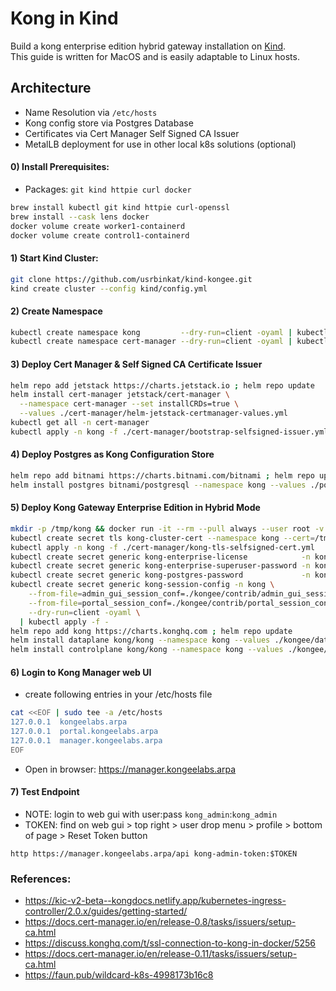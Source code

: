 # Kong in Kind
Build a kong enterprise edition hybrid gateway installation on [Kind](https://kind.sigs.k8s.io).    
This guide is written for MacOS and is easily adaptable to Linux hosts.    

## Architecture
  - Name Resolution via `/etc/hosts`    
  - Kong config store via Postgres Database    
  - Certificates via Cert Manager Self Signed CA Issuer   
  - MetalLB deployment for use in other local k8s solutions (optional)
    
#### 0) Install Prerequisites:
  - Packages: `git kind httpie curl docker`    
    
```sh
brew install kubectl git kind httpie curl-openssl
brew install --cask lens docker
docker volume create worker1-containerd
docker volume create control1-containerd
```
    
#### 1) Start Kind Cluster:
```sh
git clone https://github.com/usrbinkat/kind-kongee.git
kind create cluster --config kind/config.yml
```

#### 2) Create Namespace
```sh
kubectl create namespace kong         --dry-run=client -oyaml | kubectl apply -f -
kubectl create namespace cert-manager --dry-run=client -oyaml | kubectl apply -f -
```
    
#### 3) Deploy Cert Manager & Self Signed CA Certificate Issuer
```sh
helm repo add jetstack https://charts.jetstack.io ; helm repo update
helm install cert-manager jetstack/cert-manager \
  --namespace cert-manager --set installCRDs=true \
  --values ./cert-manager/helm-jetstack-certmanager-values.yml
kubectl get all -n cert-manager
kubectl apply -n kong -f ./cert-manager/bootstrap-selfsigned-issuer.yml
```
    
#### 4) Deploy Postgres as Kong Configuration Store
```sh
helm repo add bitnami https://charts.bitnami.com/bitnami ; helm repo update
helm install postgres bitnami/postgresql --namespace kong --values ./postgres/values.yml
```
    
#### 5) Deploy Kong Gateway Enterprise Edition in Hybrid Mode
```sh
mkdir -p /tmp/kong && docker run -it --rm --pull always --user root -v /tmp/kong:/tmp/kong:z docker.io/kong/kong -- kong hybrid gen_cert /tmp/kong/tls.crt /tmp/kong/tls.key
kubectl create secret tls kong-cluster-cert --namespace kong --cert=/tmp/kong/tls.crt --key=/tmp/kong/tls.key --dry-run=client -oyaml | kubectl apply -f -
kubectl apply -n kong -f ./cert-manager/kong-tls-selfsigned-cert.yml
kubectl create secret generic kong-enterprise-license            -n kong --from-file=license=${HOME}/.kong-license-data/license.json --dry-run=client -oyaml | kubectl apply -n kong -f -
kubectl create secret generic kong-enterprise-superuser-password -n kong --from-literal=password='kong_admin'                        --dry-run=client -oyaml | kubectl apply -n kong -f -
kubectl create secret generic kong-postgres-password             -n kong --from-literal=password=kong                                --dry-run=client -oyaml | kubectl apply -n kong -f -
kubectl create secret generic kong-session-config -n kong \
    --from-file=admin_gui_session_conf=./kongee/contrib/admin_gui_session_conf \
    --from-file=portal_session_conf=./kongee/contrib/portal_session_conf \
    --dry-run=client -oyaml \
  | kubectl apply -f -
helm repo add kong https://charts.konghq.com ; helm repo update
helm install dataplane kong/kong --namespace kong --values ./kongee/dataplane.yml --set ingressController.installCRDs=false
helm install controlplane kong/kong --namespace kong --values ./kongee/controlplane.yml --set ingressController.installCRDs=false
```
    
#### 6) Login to Kong Manager web UI
  - create following entries in your /etc/hosts file    
```sh
cat <<EOF | sudo tee -a /etc/hosts
127.0.0.1  kongeelabs.arpa
127.0.0.1  portal.kongeelabs.arpa
127.0.0.1  manager.kongeelabs.arpa
EOF
```
  - Open in browser: https://manager.kongeelabs.arpa    
    
#### 7) Test Endpoint
  - NOTE: login to web gui with user:pass `kong_admin`:`kong_admin`
  - TOKEN: find on web gui > top right > user drop menu > profile > bottom of page > Reset Token button
```
http https://manager.kongeelabs.arpa/api kong-admin-token:$TOKEN
```
    
### References:
  - https://kic-v2-beta--kongdocs.netlify.app/kubernetes-ingress-controller/2.0.x/guides/getting-started/    
  - https://docs.cert-manager.io/en/release-0.8/tasks/issuers/setup-ca.html    
  - https://discuss.konghq.com/t/ssl-connection-to-kong-in-docker/5256    
  - https://docs.cert-manager.io/en/release-0.11/tasks/issuers/setup-ca.html    
  - https://faun.pub/wildcard-k8s-4998173b16c8
